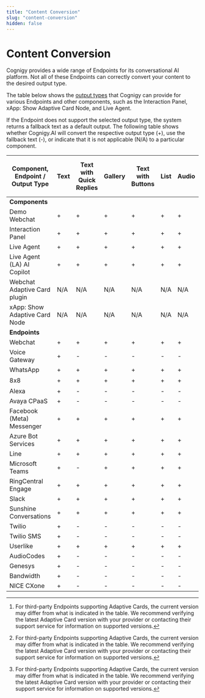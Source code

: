 ```yaml
---
title: "Content Conversion" 
slug: "content-conversion"
hidden: false 
---
```


# Content Conversion

Cognigy provides a wide range of Endpoints for its conversational AI platform.
Not all of these Endpoints can correctly convert your content to the desired output type.

The table below shows the [output types](../../build/node-reference/basic/say.md#output-types)
that Cognigy can provide for various Endpoints and other components,
such as the Interaction Panel, xApp: Show Adaptive Card Node, and Live Agent. 

If the Endpoint does not support the selected output type, the system returns a fallback text as a default output.
The following table shows whether Cognigy.AI will convert the respective output type (+), use the fallback text (-),
or indicate that it is not applicable (N/A) to a particular component.

| Component, Endpoint / Output Type | Text | Text with Quick Replies | Gallery | Text with Buttons | List | Audio | Image | Video | JSON/XML | Adaptive Card (including supported versions) |
|-----------------------------------|------|-------------------------|---------|-------------------|------|-------|-------|-------|----------|----------------------------------------------|
| **Components**                    |      |                         |         |                   |      |       |       |       |          |                                              |
| Demo Webchat                      | +    | +                       | +       | +                 | +    | +     | +     | +     | -        | 1.5                                          |
| Interaction Panel                 | +    | +                       | +       | +                 | +    | +     | +     | +     | -        | 1.2                                          |
| Live Agent                        | +    | +                       | +       | +                 | +    | +     | +     | +     | -        | 1.5                                          |
| Live Agent (LA) AI Copilot        | +    | +                       | +       | +                 | +    | +     | +     | +     | -        | 1.5                                          |
| Webchat Adaptive Card plugin      | N/A  | N/A                     | N/A     | N/A               | N/A  | N/A   | N/A   | N/A   | -        | 1.2                                          |
| xApp: Show Adaptive Card Node     | N/A  | N/A                     | N/A     | N/A               | N/A  | N/A   | N/A   | N/A   | -        | 1.6                                          |
| **Endpoints**                     |      |                         |         |                   |      |       |       |       | -        |                                              |
| Webchat                           | +    | +                       | +       | +                 | +    | +     | +     | +     | -        | 1.5                                          |
| Voice Gateway                     | +    | -                       | -       | -                 | -    | -     | -     | -     | -        | -                                            |
| WhatsApp                          | +    | +                       | +       | +                 | +    | +     | +     | +     | JSON     | -                                            |
| 8x8                               | +    | +                       | +       | +                 | +    | +     | +     | +     | JSON     | 1.3[^*]                                      |
| Alexa                             | +    | -                       | -       | -                 | -    | -     | -     | -     | -        | -                                            |
| Avaya CPaaS                       | +    | -                       | -       | -                 | -    | -     | -     | -     | XML      | -                                            |
| Facebook (Meta) Messenger         | +    | +                       | +       | +                 | +    | +     | +     | +     | -        | -                                            |
| Azure Bot Services                | +    | +                       | +       | +                 | +    | +     | +     | +     | JSON     | 1.5[^*]                                      |
| Line                              | +    | +                       | +       | +                 | +    | +     | +     | +     | JSON     | -                                            |
| Microsoft Teams                   | +    | -                       | +       | +                 | +    | +     | +     | +     | JSON     | 1.5[^*]                                      |
| RingCentral Engage                | +    | +                       | +       | +                 | +    | +     | +     | +     | JSON     | -                                            |
| Slack                             | +    | +                       | +       | +                 | +    | +     | +     | +     | JSON     | -                                            |
| Sunshine Conversations            | +    | +                       | +       | +                 | +    | +     | +     | +     | JSON     | -                                            |
| Twilio                            | +    | -                       | -       | -                 | -    | -     | -     | -     | TwiML    | -                                            |
| Twilio SMS                        | +    | -                       | -       | -                 | -    | -     | -     | -     | TwiML    | -                                            |
| Userlike                          | +    | +                       | +       | +                 | +    | +     | +     | +     | JSON     | -                                            |
| AudioCodes                        | +    | -                       | -       | -                 | -    | -     | -     | -     | -        | -                                            |
| Genesys                           | +    | -                       | -       | -                 | -    | -     | -     | -     | JSON     | -                                            |
| Bandwidth                         | +    | -                       | -       | -                 | -    | -     | -     | -     | JSON     | -                                            |
| NICE CXone                        | +    | -                       | -       | -                 | -    | -     | -     | -     | JSON     | -                                            |

[^*]: For third-party Endpoints supporting Adaptive Cards, the current version may differ from what is indicated in the table. We recommend verifying the latest Adaptive Card version with your provider or contacting their support service for information on supported versions.
